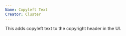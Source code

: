 ```yaml
---
Name: Copyleft Text
Creator: Cluster
---
```

This adds copyleft text to the copyright header in the UI.